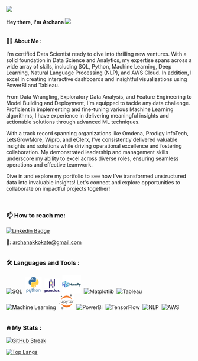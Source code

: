 <div id="header">
  <img src="https://media.giphy.com/media/uLGINkpekEo98BP5gN/giphy.gif" width="200"/> 

<strong> Hey there, i'm Archana </strong>  <img src="https://media.giphy.com/media/hvRJCLFzcasrR4ia7z/giphy.gif" width="30px"/>

<pre></pre>
#### :woman_technologist: About Me :

I'm certified Data Scientist ready to dive into thrilling new ventures. With a solid foundation in Data Science and Analytics, my expertise spans across a wide array of skills, including SQL, Python, Machine Learning, Deep Learning, Natural Language Processing (NLP), and AWS Cloud. In addition, I excel in creating interactive dashboards and insightful visualizations using PowerBI and Tableau.

From Data Wrangling, Exploratory Data Analysis, and Feature Engineering to Model Building and Deployment, I'm equipped to tackle any data challenge. Proficient in implementing and fine-tuning various Machine Learning algorithms, I have experience in delivering meaningful insights and actionable solutions through advanced ML techniques.

With a track record spanning organizations like Omdena, Prodigy InfoTech, LetsGrowMore, Wipro, and eClerx, I've consistently delivered valuable insights and solutions while driving operational excellence and fostering collaboration. My demonstrated leadership and management skills underscore my ability to excel across diverse roles, ensuring seamless operations and effective teamwork.

Dive in and explore my portfolio to see how I've transformed unstructured data into invaluable insights! Let's connect and explore opportunities to collaborate on impactful projects together!
 
<pre>
  
</pre>

 ### :mailbox: How to reach me: 
    
 [![Linkedin Badge](https://img.shields.io/badge/-Archana-blue?style=flat&logo=Linkedin&logoColor=white)](https://www.linkedin.com/in/archana-k-kokate)
 
 📧: archanakkokate@gmail.com     
 
 
   <pre></pre>
### :hammer_and_wrench: Languages and Tools :

  <img src="https://logodix.com/logo/541959.jpg" title="SQL" alt="SQL" width="44" height="42"/>&nbsp;
  <img src="https://raw.githubusercontent.com/devicons/devicon/1119b9f84c0290e0f0b38982099a2bd027a48bf1/icons/python/python-original-wordmark.svg" title="Python" alt="Python" width="45" height="45"/>&nbsp;
  <img src="https://raw.githubusercontent.com/devicons/devicon/1119b9f84c0290e0f0b38982099a2bd027a48bf1/icons/pandas/pandas-original-wordmark.svg" title="Pandas" alt="Pandas" width="40" height="40"/>&nbsp;
  <img src="https://raw.githubusercontent.com/devicons/devicon/1119b9f84c0290e0f0b38982099a2bd027a48bf1/icons/numpy/numpy-original-wordmark.svg" title="Numpy" alt="Numpy" width="50" height="50"/>&nbsp;
  <img src="https://tse1.mm.bing.net/th?id=OIP.NT9HaSvsugqVnRD-kkG3YgAAAA&pid=Api&P=0" title="Matplotlib" alt="Matplotlib " width="40" height="40"/>&nbsp;
  <img src="https://tse4.mm.bing.net/th?id=OIP.yM7x388e75H5LOzKjYkkGwHaHa&pid=Api&P=0" title="Tableau" alt="Tableau" width="50" height="50"/>&nbsp;
  <img src="https://tse4.mm.bing.net/th?id=OIP.D9-oNGwUhrQ2RgdY6vZGbAHaIR&pid=Api&P=0"  title="Machine Learning" alt="Machine Learning" width="45" height="45"/>&nbsp;
  <img src="https://raw.githubusercontent.com/devicons/devicon/1119b9f84c0290e0f0b38982099a2bd027a48bf1/icons/jupyter/jupyter-original-wordmark.svg" title="Jupyter" alt="Jupyter" width="40" height="40"/>&nbsp;
  <img src="https://www.acuitytraining.co.uk/wp-content/uploads/2020/02/Power-BI-Logo.png" title="PowerBI" alt="PowerBi" width="80" height="55"/>&nbsp; 
  <img src="https://encrypted-tbn0.gstatic.com/images?q=tbn:ANd9GcSJEf3rSbAh-2ypQwC1CQt2PDoVSANSCxTFIA&s" title="TensorFlow" alt="TensorFlow" width="70" height="50"/>&nbsp; 
  <img src="https://encrypted-tbn0.gstatic.com/images?q=tbn:ANd9GcRfb5brRq8fpfjOrX8ujqOnY2Ylv-AHHhqwbw&s" title="NLP" alt="NLP" width="90" height="55"/>&nbsp; 
  <img src="https://encrypted-tbn0.gstatic.com/images?q=tbn:ANd9GcQaaBRVPMQIb7DWwAiT_AA9hpbzqn7qOCriGQ&s" title="AWS Cloud" alt="AWS" width="55" height="55"/>&nbsp; 
 
<pre></pre>       

### :fire: My Stats :
[![GitHub Streak](http://github-readme-streak-stats.herokuapp.com?user=Archanakokate&theme=dark&background=000000)](https://git.io/streak-stats)

[![Top Langs](https://github-readme-stats.vercel.app/api/top-langs/?username=Archanakokate&layout=compact&theme=vision-friendly-dark)](https://github.com/anuraghazra/github-readme-stats)
</div>
